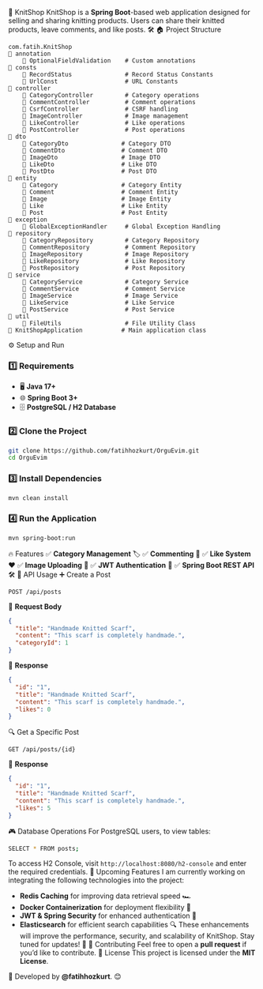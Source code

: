 🚀 KnitShop
KnitShop is a **Spring Boot**-based web application designed for selling and sharing knitting products. Users can share their knitted products, leave comments, and like posts. 🛠️
🏠 Project Structure
```
com.fatih.KnitShop
🔘 annotation
    🔧 OptionalFieldValidation    # Custom annotations
🔘 consts
    🔧 RecordStatus               # Record Status Constants
    🔧 UrlConst                   # URL Constants
🔘 controller
    🔧 CategoryController         # Category operations
    🔧 CommentController          # Comment operations
    🔧 CsrfController             # CSRF handling
    🔧 ImageController            # Image management
    🔧 LikeController             # Like operations
    🔧 PostController             # Post operations
🔘 dto
    🔧 CategoryDto               # Category DTO
    🔧 CommentDto                # Comment DTO
    🔧 ImageDto                  # Image DTO
    🔧 LikeDto                   # Like DTO
    🔧 PostDto                   # Post DTO
🔘 entity
    🔧 Category                  # Category Entity
    🔧 Comment                   # Comment Entity
    🔧 Image                     # Image Entity
    🔧 Like                      # Like Entity
    🔧 Post                      # Post Entity
🔘 exception
    🔧 GlobalExceptionHandler     # Global Exception Handling
🔘 repository
    🔧 CategoryRepository         # Category Repository
    🔧 CommentRepository          # Comment Repository
    🔧 ImageRepository            # Image Repository
    🔧 LikeRepository             # Like Repository
    🔧 PostRepository             # Post Repository
🔘 service
    🔧 CategoryService            # Category Service
    🔧 CommentService             # Comment Service
    🔧 ImageService               # Image Service
    🔧 LikeService                # Like Service
    🔧 PostService                # Post Service
🔘 util
    🔧 FileUtils                  # File Utility Class
🔘 KnitShopApplication           # Main application class
```
⚙️ Setup and Run
### 1️⃣ Requirements
- 🖥️ **Java 17+**
- 🌐 **Spring Boot 3+**
- 🗄️ **PostgreSQL / H2 Database**
### 2️⃣ Clone the Project
```sh
git clone https://github.com/fatihhozkurt/OrguEvim.git
cd OrguEvim
```
### 3️⃣ Install Dependencies
```sh
mvn clean install
```
### 4️⃣ Run the Application
```sh
mvn spring-boot:run
```
🔥 Features
✅ **Category Management** 🏷️
✅ **Commenting** 💬
✅ **Like System** ❤️
✅ **Image Uploading** 📸
✅ **JWT Authentication** 🔐
✅ **Spring Boot REST API** 🛠️
📌 API Usage
➕ Create a Post
```http
POST /api/posts
```
👥 **Request Body**
```json
{
  "title": "Handmade Knitted Scarf",
  "content": "This scarf is completely handmade.",
  "categoryId": 1
}
```
🔄 **Response**
```json
{
  "id": "1",
  "title": "Handmade Knitted Scarf",
  "content": "This scarf is completely handmade.",
  "likes": 0
}
```
🔍 Get a Specific Post
```http
GET /api/posts/{id}
```
🔄 **Response**
```json
{
  "id": "1",
  "title": "Handmade Knitted Scarf",
  "content": "This scarf is completely handmade.",
  "likes": 5
}
```
🎮 Database Operations
For PostgreSQL users, to view tables:
```sh
SELECT * FROM posts;
```
To access H2 Console, visit `http://localhost:8080/h2-console` and enter the required credentials.
🚀 Upcoming Features
I am currently working on integrating the following technologies into the project:
- **Redis Caching** for improving data retrieval speed 🏎️
- **Docker Containerization** for deployment flexibility 🐳
- **JWT & Spring Security** for enhanced authentication 🔐
- **Elasticsearch** for efficient search capabilities 🔍
These enhancements will improve the performance, security, and scalability of KnitShop. Stay tuned for updates! 🚀
🤝 Contributing
Feel free to open a **pull request** if you’d like to contribute.
📝 License
This project is licensed under the **MIT License**.

📌 Developed by **@fatihhozkurt**. 😊
